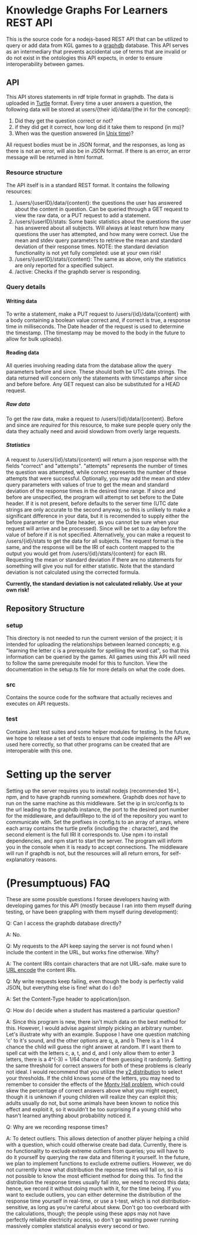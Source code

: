 # Knowledge Graphs For Learners REST API
This is the source code for a nodejs-based REST API that can be utilized to query or add data from KGL games to a [graphdb](https://www.ontotext.com/products/graphdb/) database. This API serves as an intermediary that prevents accidental use of terms that are invalid or do not exist in the ontologies this API expects, in order to ensure interoperability between games. 

## API
This API stores statements in rdf triple format in graphdb. The data is uploaded in [Turtle](https://www.w3.org/TR/turtle/) format. Every time a user answers a question, the following data will be stored at users/{their id}/data/{the iri for the concept}:
1. Did they get the question correct or not?
2. if they did get it correct, how long did it take them to respond (in ms)?
3. When was the question answered (in [Unix time](https://en.wikipedia.org/wiki/Unix_time))?
<!-- -->
All request bodies must be in JSON format, and the responses, as long as there is not an error, will also be in JSON format. If there is an error, an error message will be returned in html format.

### Resource structure
The API itself is in a standard REST format. It contains the following resources:
1. /users/{userID}/data/{content}: the questions the user has answered about the content in question. Can be queried through a GET request to view the raw data, or a PUT request to add a statement.
2. /users/{userID}/stats: Some basic statistics about the questions the user has answered about all subjects. Will always at least return how many questions the user has attempted, and how many were correct. Use the mean and stdev query parameters to retrieve the mean and standard deviation of their response times. NOTE: the standard deviation functionality is not yet fully completed: use at your own risk!
3. /users/{userID}/stats/{content}: The same as above, only the statistics are only reported for a specified subject.
4. /active: Checks if the graphdb server is responding.

### Query details

#### Writing data
To write a statement, make a PUT request to /users/{id}/data/{content} with a body containing a boolean value correct and, if correct is true, a response time in milliseconds. The Date header of the request is used to determine the timestamp. (The timestamp may be moved to the body in the future to allow for bulk uploads).

#### Reading data
All queries involving reading data from the database allow the query parameters before and since. These should both be UTC date strings. The data returned will concern only the statements with timestamps after since and before before. Any GET request can also be substituted for a HEAD request.

##### Raw data
To get the raw data, make a request to /users/{id}/data/{content}. Before and since are _required_ for this resource, to make sure people query only the data they actually need and avoid slowdown from overly large requests.

##### Statistics
A request to /users/{id}/stats/{content} will return a json response with the fields "correct" and "attempts". "attempts" represents the number of times the question was attempted, while correct represents the number of these attempts that were successful. Optionally, you may add the mean and stdev query parameters with values of true to get the mean and standard deviation of the response times in the desired time range. If since and before are unspecified, the program will attempt to set before to the Date header. If it is not present, before defaults to the server time (UTC date strings are only accurate to the second anyway, so this is unlikely to make a significant difference in your data, but it is recomended to supply either the before parameter or the Date header, as you cannot be sure when your request will arrive and be processed). Since will be set to a day before the value of before if it is not specified. Alternatively, you can make a request to /users/{id}/stats to get the data for all subjects. The request format is the same, and the response will be the IRI of each content mapped to the output you would get from /users/{id}/stats/{content} for each IRI. Requesting the mean or standard deviation if there are no statements for something will give you null for either statistic. Note that the standard deviation is not calculated using the corrected formula.
<!-- -->
<b>Currently, the standard deviation is not calculated reliably. Use at your own risk!</b>

## Repository Structure

### setup
This directory is not needed to run the current version of the project; it is intended for uploading the relationships between learned concepts; e.g. "learning the letter c is a prerequisite for spelliing the word cat", so that this information can be queried by the games. All games using this API will need to follow the same prerequisite model for this to funciton. View the documentation in the setup.ts file for more details on what the code does.

### src
Contains the source code for the software that actually recieves and executes on API requests.

### test
Contains Jest test suites and some helper modules for testing. In the future, we hope to release a set of tests to ensure that code implements the API we used here correctly, so that other programs can be created that are interoperable with this one.

# Setting up the server
Setting up the server requires you to install nodejs (recommended 16+), npm, and to have graphdb running somewhere. Graphdb does _not_ have to run on the same machine as this middleware. Set the ip in src/config.ts to the url leading to the graphdb instance, the port to the desired port number for the middleware, and defaultRepo to the id of the repository you want to communicate with. Set the prefixes in config.ts to an array of arrays, where each array contains the turtle prefix (including the : character), and the second element is the full IRI it corresponds to. Use npm i to install dependencies, and npm start to start the server. The program will inform you in the console when it is ready to accept connections. The middleware will run if graphdb is not, but the resources will all return errors, for self-explanatory reasons.

# (Presumptuous) FAQ
These are some possible questions I forsee developers having with developing games for this API (mostly because I ran into them myself during testing, or have been grappling with them myself during development):
<!-- -->
Q: Can I access the graphdb database directly?
<!-- -->
A: No.
<!-- -->
Q: My requests to the API keep saying the server is not found when I include the content in the URL, but works fine otherwise. Why?
<!-- -->
A: The content IRIs contain characters that are not URL-safe. make sure to [URL encode](https://en.wikipedia.org/wiki/Percent-encoding) the content IRIs.
<!-- -->
Q: My write requests keep failing, even though the body is perfectly valid JSON, but everything else is fine! what do I do?
<!-- -->
A: Set the Content-Type header to application/json. 
<!-- -->
Q: How do I decide when a student has mastered a particular question?
<!-- -->
A: Since this program is new, there isn't much data on the best method for this. However, I would advise against simply picking an arbitrary number. Let's illustrate why with an example. Suppose I have one question matching 'c' to it's sound, and the other options are q, a, and b There is a 1 in 4 chance the child will guess the right answer at random. If I want them to spell cat with the letters c, a, t, and d, and I only allow them to enter 3 letters, there is a 4^(-3) = 1/64 chance of them guessing it randomly. Setting the same threshold for correct answers for both of these problems is clearly not ideal. I would recommend that you utilize the [χ2 distribution](https://en.wikipedia.org/wiki/Chi-squared_test) to select your thresholds. If the child knows some of the letters, you may need to remember to consider the effects of the [Monty Hall problem](https://en.wikipedia.org/wiki/Monty_Hall_problem), which could skew the percentage of correct answers above what you might expect, though it is unknown if young children will realize they can exploit this; adults usually do not, but some animals have been known to notice this effect and exploit it, so it wouldn't be too surprising if a young child who hasn't learned anything about probability noticed it.
<!-- -->
Q: Why are we recording response times?
<!-- -->
A: To detect outliers. This allows detection of another player helping a child with a question, which could otherwise create bad data. Currently, there is no functionality to exclude extreme outliers from queries; you will have to do it yourself by querying the raw data and filtering it yourself. In the future, we plan to implement functions to exclude extreme outliers. However, we do not currently know what distribution the reponse times will fall on, so it is not possible to know the most efficient method for doing this. To find the distribution the response times usually fall into, we need to record this data; hence, we record it without doing much with it, for the time being. If you want to exclude outliers, you can either determine the distribution of the response time yourself in real-time, or use a t-test, which is not distribution-sensitive, as long as you're careful about skew. Don't go too overboard with the calculations, though; the people using these apps may not have perfectly reliable electricity access, so don't go wasting power running massively complex statstical analysis every second or two.



